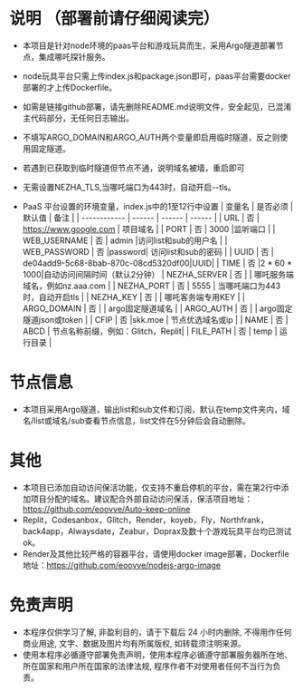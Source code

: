 # 说明 （部署前请仔细阅读完）
* 本项目是针对node环境的paas平台和游戏玩具而生，采用Argo隧道部署节点，集成哪吒探针服务。
* node玩具平台只需上传index.js和package.json即可，paas平台需要docker部署的才上传Dockerfile。
* 如需是链接github部署，请先删除README.md说明文件，安全起见，已混淆主代码部分，无任何日志输出。
* 不填写ARGO_DOMAIN和ARGO_AUTH两个变量即启用临时隧道，反之则使用固定隧道。
* 若遇到已获取到临时隧道但节点不通，说明域名被墙，重启即可
* 无需设置NEZHA_TLS,当哪吒端口为443时，自动开启--tls。

* PaaS 平台设置的环境变量，index.js中的1至12行中设置
  | 变量名        | 是否必须 | 默认值 | 备注 |
  | ------------ | ------ | ------ | ------ |
  | URL          | 否 | https://www.google.com     | 项目域名    |
  | PORT         | 否 |  3000  |监听端口                         |
  | WEB_USERNAME | 否 |  admin |访问list和sub的用户名             |
  | WEB_PASSWORD | 否 |password| 访问list和sub的密码              |
  | UUID         | 否 | de04add9-5c68-8bab-870c-08cd5320df00|UUID|
  | TIME         | 否 |2 * 60 * 1000|自动访问间隔时间（默认2分钟）
  | NEZHA_SERVER | 否 |        | 哪吒服务端域名，例如nz.aaa.com    |
  | NEZHA_PORT   | 否 |  5555  | 当哪吒端口为443时，自动开启tls    |
  | NEZHA_KEY    | 否 |        | 哪吒客务端专用KEY                |
  | ARGO_DOMAIN  | 否 |        | argo固定隧道域名                 |
  | ARGO_AUTH    | 否 |        | argo固定隧道json或token          |
  | CFIP         | 否 |skk.moe | 节点优选域名或ip                 |
  | NAME         | 否 |  ABCD  | 节点名称前缀，例如：Glitch，Replit|
  | FILE_PATH    | 否 |  temp  | 运行目录                         | 

# 节点信息
* 本项目采用Argo隧道，输出list和sub文件和订阅，默认在temp文件夹内，域名/list或域名/sub查看节点信息，list文件在5分钟后会自动删除。

# 其他
* 本项目已添加自动访问保活功能，仅支持不重启停机的平台，需在第2行中添加项目分配的域名。建议配合外部自动访问保活，保活项目地址：https://github.com/eoovve/Auto-keep-online
* Replit，Codesanbox，Glitch，Render，koyeb，Fly，Northfrank，back4app，Alwaysdate，Zeabur，Doprax及数十个游戏玩具平台均已测试ok。
* Render及其他比较严格的容器平台，请使用docker image部署，Dockerfile地址：https://github.com/eoovve/nodejs-argo-image
  
# 免责声明
* 本程序仅供学习了解, 非盈利目的，请于下载后 24 小时内删除, 不得用作任何商业用途, 文字、数据及图片均有所属版权, 如转载须注明来源。
* 使用本程序必循遵守部署免责声明，使用本程序必循遵守部署服务器所在地、所在国家和用户所在国家的法律法规, 程序作者不对使用者任何不当行为负责。
